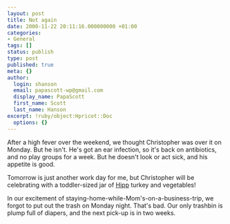 ```yaml
---
layout: post
title: Not again
date: 2000-11-22 20:11:16.000000000 +01:00
categories:
- General
tags: []
status: publish
type: post
published: true
meta: {}
author:
  login: shanson
  email: papascott-wp@gmail.com
  display_name: PapaScott
  first_name: Scott
  last_name: Hanson
excerpt: !ruby/object:Hpricot::Doc
  options: {}
---
```

<p>After a high fever over the weekend, we thought Christopher was over it on Monday. But he isn't. He's got an ear infection, so it's back on antibiotics, and no play groups for a week. But he doesn't look or act sick, and his appetite is good.</p>
<p>Tomorrow is just another work day for me, but Christopher will be celebrating with a toddler-sized jar of <a href="http://www.hipp.de">Hipp</a> turkey and vegetables!</p>
<p>In our excitement of staying-home-while-Mom's-on-a-business-trip, we forgot to put out the trash on Monday night. That's bad. Our only trashbin is plump full of diapers, and the next pick-up is in two weeks.</p>
